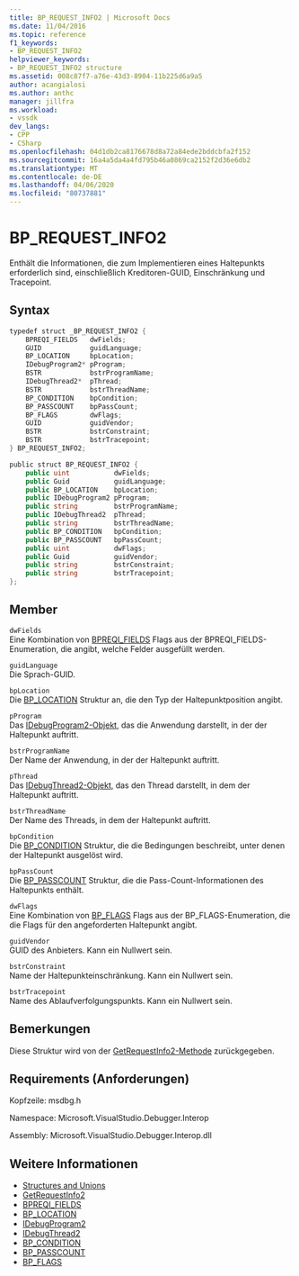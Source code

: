 ```yaml
---
title: BP_REQUEST_INFO2 | Microsoft Docs
ms.date: 11/04/2016
ms.topic: reference
f1_keywords:
- BP_REQUEST_INFO2
helpviewer_keywords:
- BP_REQUEST_INFO2 structure
ms.assetid: 008c87f7-a76e-43d3-8904-11b225d6a9a5
author: acangialosi
ms.author: anthc
manager: jillfra
ms.workload:
- vssdk
dev_langs:
- CPP
- CSharp
ms.openlocfilehash: 04d1db2ca8176678d8a72a84ede2bddcbfa2f152
ms.sourcegitcommit: 16a4a5da4a4fd795b46a0869ca2152f2d36e6db2
ms.translationtype: MT
ms.contentlocale: de-DE
ms.lasthandoff: 04/06/2020
ms.locfileid: "80737881"
---
```

# <a name="bp_request_info2"></a>BP_REQUEST_INFO2
Enthält die Informationen, die zum Implementieren eines Haltepunkts erforderlich sind, einschließlich Kreditoren-GUID, Einschränkung und Tracepoint.

## <a name="syntax"></a>Syntax

```cpp
typedef struct _BP_REQUEST_INFO2 {
    BPREQI_FIELDS   dwFields;
    GUID            guidLanguage;
    BP_LOCATION     bpLocation;
    IDebugProgram2* pProgram;
    BSTR            bstrProgramName;
    IDebugThread2*  pThread;
    BSTR            bstrThreadName;
    BP_CONDITION    bpCondition;
    BP_PASSCOUNT    bpPassCount;
    BP_FLAGS        dwFlags;
    GUID            guidVendor;
    BSTR            bstrConstraint;
    BSTR            bstrTracepoint;
} BP_REQUEST_INFO2;
```

```csharp
public struct BP_REQUEST_INFO2 {
    public uint           dwFields;
    public Guid           guidLanguage;
    public BP_LOCATION    bpLocation;
    public IDebugProgram2 pProgram;
    public string         bstrProgramName;
    public IDebugThread2  pThread;
    public string         bstrThreadName;
    public BP_CONDITION   bpCondition;
    public BP_PASSCOUNT   bpPassCount;
    public uint           dwFlags;
    public Guid           guidVendor;
    public string         bstrConstraint;
    public string         bstrTracepoint;
};
```

## <a name="members"></a>Member
`dwFields`\
Eine Kombination von [BPREQI_FIELDS](../../../extensibility/debugger/reference/bpreqi-fields.md) Flags aus der BPREQI_FIELDS-Enumeration, die angibt, welche Felder ausgefüllt werden.

`guidLanguage`\
Die Sprach-GUID.

`bpLocation`\
Die [BP_LOCATION](../../../extensibility/debugger/reference/bp-location.md) Struktur an, die den Typ der Haltepunktposition angibt.

`pProgram`\
Das [IDebugProgram2-Objekt,](../../../extensibility/debugger/reference/idebugprogram2.md) das die Anwendung darstellt, in der der Haltepunkt auftritt.

`bstrProgramName`\
Der Name der Anwendung, in der der Haltepunkt auftritt.

`pThread`\
Das [IDebugThread2-Objekt,](../../../extensibility/debugger/reference/idebugthread2.md) das den Thread darstellt, in dem der Haltepunkt auftritt.

`bstrThreadName`\
Der Name des Threads, in dem der Haltepunkt auftritt.

`bpCondition`\
Die [BP_CONDITION](../../../extensibility/debugger/reference/bp-condition.md) Struktur, die die Bedingungen beschreibt, unter denen der Haltepunkt ausgelöst wird.

`bpPassCount`\
Die [BP_PASSCOUNT](../../../extensibility/debugger/reference/bp-passcount.md) Struktur, die die Pass-Count-Informationen des Haltepunkts enthält.

`dwFlags`\
Eine Kombination von [BP_FLAGS](../../../extensibility/debugger/reference/bp-flags.md) Flags aus der BP_FLAGS-Enumeration, die die Flags für den angeforderten Haltepunkt angibt.

`guidVendor`\
GUID des Anbieters. Kann ein Nullwert sein.

`bstrConstraint`\
Name der Haltepunkteinschränkung. Kann ein Nullwert sein.

`bstrTracepoint`\
Name des Ablaufverfolgungspunkts. Kann ein Nullwert sein.

## <a name="remarks"></a>Bemerkungen
Diese Struktur wird von der [GetRequestInfo2-Methode](../../../extensibility/debugger/reference/idebugbreakpointrequest3-getrequestinfo2.md) zurückgegeben.

## <a name="requirements"></a>Requirements (Anforderungen)
Kopfzeile: msdbg.h

Namespace: Microsoft.VisualStudio.Debugger.Interop

Assembly: Microsoft.VisualStudio.Debugger.Interop.dll

## <a name="see-also"></a>Weitere Informationen
- [Structures and Unions](../../../extensibility/debugger/reference/structures-and-unions.md)
- [GetRequestInfo2](../../../extensibility/debugger/reference/idebugbreakpointrequest3-getrequestinfo2.md)
- [BPREQI_FIELDS](../../../extensibility/debugger/reference/bpreqi-fields.md)
- [BP_LOCATION](../../../extensibility/debugger/reference/bp-location.md)
- [IDebugProgram2](../../../extensibility/debugger/reference/idebugprogram2.md)
- [IDebugThread2](../../../extensibility/debugger/reference/idebugthread2.md)
- [BP_CONDITION](../../../extensibility/debugger/reference/bp-condition.md)
- [BP_PASSCOUNT](../../../extensibility/debugger/reference/bp-passcount.md)
- [BP_FLAGS](../../../extensibility/debugger/reference/bp-flags.md)
